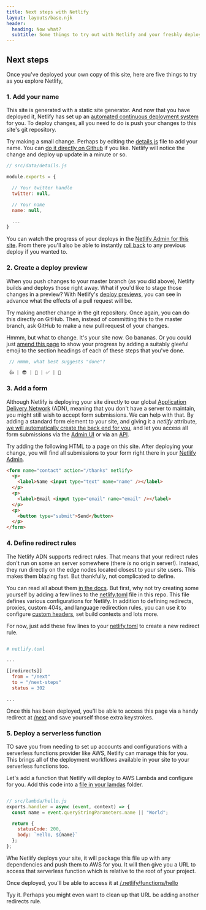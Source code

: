 ```yaml
---
title: Next steps with Netlify
layout: layouts/base.njk
header:
  heading: Now what?
  subtitle: Some things to try out with Netlify and your freshly deployed site
---
```



## Next steps

Once you've deployed your own copy of this site, here are five things to try as you explore Netlify,

<a name="name">

### 1. Add your name

This site is generated with a static site generator. And now that you have deployed it, Netlify has set up an [automated continuous deployment system](https://www.netlify.com/docs/continuous-deployment/) for you. To deploy changes, all you need to do is push your changes to this site's git repository.

Try making a small change. Perhaps by editing the [details.js]({{details.repo}}/blob/master/src/data/details.js) file to add your name. You can [do it directly on Github]({{details.repo}}/blob/master/src/data/details.js) if you like. Netlify will notice the change and deploy up update in a minute or so.

```js
// src/data/details.js

module.exports = {

  // Your twitter handle
  twitter: null,

  // Your name
  name: null,

  ...
}
```

You can watch the progress of your deploys in the [Netlify Admin for this site](https://app.netlify.com/sites/{{details.sitename}}/deploys). From there you'll also be able to instantly [roll back](https://www.netlify.com/docs/versioning-and-rollbacks/) to any previous deploy if you wanted to.


<a name="deploy-preview">

### 2. Create a deploy preview

When you push changes to your master branch (as you did above), Netlify builds and deploys those right away. What if you'd like to stage those changes in a preview? With Netlify's [deploy previews](https://www.netlify.com/docs/continuous-deployment/#branches-deploys), you can see in advance what the effects of a pull request will be.

Try making another change in the git repository. Once again, you can do this directly on GitHub. Then, instead of committing this to the master branch, ask GitHub to make a new pull request of your changes.

Hmmm, but what to change. It's your site now. Go bananas. Or you could just [amend this page]({{details.repo}}/blob/master/src/next-steps.md) to show your progress by adding a suitably gleeful emoji to the section headings of each of these steps that you've done.

```js
 // Hmmm, what best suggests "done"?

 👍 | 😎 | 👏 | ✅ | 🤘
```


<a name="form">

### 3. Add a form

Although Netlify is deploying your site directly to our global [Application Delivery Network](https://www.netlify.com/features/adn) (ADN), meaning that you don't have a server to maintain, you might still wish to accept form submissions. We can help with that. By adding a standard form element to your site, and giving it a _netlify_ attribute, [we will automatically create the back end for you](https://www.netlify.com/features/#forms), and let you access all form submissions via the [Admin UI](https://app.netlify.com/sites/{{details.sitename}}/forms) or via an [API](https://www.netlify.com/docs/api/#form-submissions).

Try adding the following HTML to a page on this site. After deploying your change, you will find all submissions to your form right there in your [Netlify Admin](https://app.netlify.com/sites/{{details.sitename}}/forms).

```html
<form name="contact" action="/thanks" netlify>
  <p>
    <label>Name <input type="text" name="name" /></label>
  </p>
  <p>
    <label>Email <input type="email" name="email" /></label>
  </p>
  <p>
    <button type="submit">Send</button>
  </p>
</form>
```


<a name="redirects">

### 4. Define redirect rules

The Netlify ADN supports redirect rules. That means that your redirect rules don't run on some an server somewhere (there _is_ no origin server!). Instead, they run directly on the edge nodes located closest to your site users. This makes them blazing fast. But thankfully, not complicated to define.

You can read all about them [in the docs](https://www.netlify.com/docs/headers-and-basic-auth/#structured-configuration). But first, why not try creating some yourself by adding a few lines to the [netlify.toml]({{details.repo}}/blob/master/netlify.toml) file in this repo. This file defines various configurations for Netlify. In addition to defining redirects, proxies, custom 404s, and language redirection rules, you can use it to configure [custom headers](https://www.netlify.com/docs/headers-and-basic-auth/#structured-configuration), set build contexts and lots more.

For now, just add these few lines to your [netlify.toml]({{details.repo}}/blob/master/netlify.toml) to create a new redirect rule.


```makefile

# netlify.toml

...

[[redirects]]
  from = "/next"
  to = "/next-steps"
  status = 302

...

```

Once this has been deployed, you'll be able to access this page via a handy redirect at [/next](/next) and save yourself those extra keystrokes.


<a name="functions">

### 5. Deploy a serverless function

TO save you from needing to set up accounts and configurations with a serverless functions provider like AWS, Netlify can manage this for you. This brings all of the deployment workflows available in your site to your serverless functions too.

Let's add a function that Netlify will deploy to AWS Lambda and configure for you. Add this code into a [file in your lamdas]([netlify.toml]({{details.repo}}/blob/master/src/lambda/hello.js) ) folder.

```js

// src/lambda/hello.js
exports.handler = async (event, context) => {
  const name = event.queryStringParameters.name || "World";

  return {
    statusCode: 200,
    body: `Hello, ${name}`
  };
};
```

Whe Netlify deploys your site, it will package this file up with any dependencies and push them to AWS for you. It will then give you a URL to access that serverless function which is relative to the root of your project.

Once deployed, you'll be able to access it at [/.netlify/functions/hello](/.netlify/functions/hello)

Tyy it. Perhaps you might even want to clean up that URL be adding another redirects rule.



